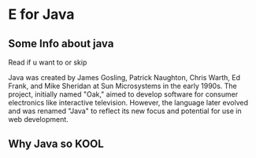 # E for Java

## Some Info about java

Read if u want to or skip

Java was created by James Gosling, Patrick Naughton, Chris Warth, Ed Frank, and Mike Sheridan at Sun Microsystems in the early 1990s. The project, initially named "Oak," aimed to develop software for consumer electronics like interactive television. However, the language later evolved and was renamed "Java" to reflect its new focus and potential for use in web development.

## Why Java so KOOL